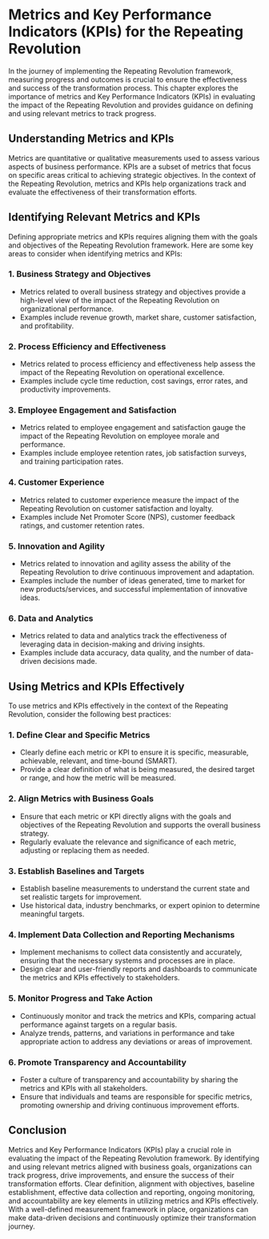 Metrics and Key Performance Indicators (KPIs) for the Repeating Revolution
===================================================================================

In the journey of implementing the Repeating Revolution framework, measuring progress and outcomes is crucial to ensure the effectiveness and success of the transformation process. This chapter explores the importance of metrics and Key Performance Indicators (KPIs) in evaluating the impact of the Repeating Revolution and provides guidance on defining and using relevant metrics to track progress.

**Understanding Metrics and KPIs**
----------------------------------

Metrics are quantitative or qualitative measurements used to assess various aspects of business performance. KPIs are a subset of metrics that focus on specific areas critical to achieving strategic objectives. In the context of the Repeating Revolution, metrics and KPIs help organizations track and evaluate the effectiveness of their transformation efforts.

**Identifying Relevant Metrics and KPIs**
-----------------------------------------

Defining appropriate metrics and KPIs requires aligning them with the goals and objectives of the Repeating Revolution framework. Here are some key areas to consider when identifying metrics and KPIs:

### 1. **Business Strategy and Objectives**

* Metrics related to overall business strategy and objectives provide a high-level view of the impact of the Repeating Revolution on organizational performance.
* Examples include revenue growth, market share, customer satisfaction, and profitability.

### 2. **Process Efficiency and Effectiveness**

* Metrics related to process efficiency and effectiveness help assess the impact of the Repeating Revolution on operational excellence.
* Examples include cycle time reduction, cost savings, error rates, and productivity improvements.

### 3. **Employee Engagement and Satisfaction**

* Metrics related to employee engagement and satisfaction gauge the impact of the Repeating Revolution on employee morale and performance.
* Examples include employee retention rates, job satisfaction surveys, and training participation rates.

### 4. **Customer Experience**

* Metrics related to customer experience measure the impact of the Repeating Revolution on customer satisfaction and loyalty.
* Examples include Net Promoter Score (NPS), customer feedback ratings, and customer retention rates.

### 5. **Innovation and Agility**

* Metrics related to innovation and agility assess the ability of the Repeating Revolution to drive continuous improvement and adaptation.
* Examples include the number of ideas generated, time to market for new products/services, and successful implementation of innovative ideas.

### 6. **Data and Analytics**

* Metrics related to data and analytics track the effectiveness of leveraging data in decision-making and driving insights.
* Examples include data accuracy, data quality, and the number of data-driven decisions made.

**Using Metrics and KPIs Effectively**
--------------------------------------

To use metrics and KPIs effectively in the context of the Repeating Revolution, consider the following best practices:

### 1. **Define Clear and Specific Metrics**

* Clearly define each metric or KPI to ensure it is specific, measurable, achievable, relevant, and time-bound (SMART).
* Provide a clear definition of what is being measured, the desired target or range, and how the metric will be measured.

### 2. **Align Metrics with Business Goals**

* Ensure that each metric or KPI directly aligns with the goals and objectives of the Repeating Revolution and supports the overall business strategy.
* Regularly evaluate the relevance and significance of each metric, adjusting or replacing them as needed.

### 3. **Establish Baselines and Targets**

* Establish baseline measurements to understand the current state and set realistic targets for improvement.
* Use historical data, industry benchmarks, or expert opinion to determine meaningful targets.

### 4. **Implement Data Collection and Reporting Mechanisms**

* Implement mechanisms to collect data consistently and accurately, ensuring that the necessary systems and processes are in place.
* Design clear and user-friendly reports and dashboards to communicate the metrics and KPIs effectively to stakeholders.

### 5. **Monitor Progress and Take Action**

* Continuously monitor and track the metrics and KPIs, comparing actual performance against targets on a regular basis.
* Analyze trends, patterns, and variations in performance and take appropriate action to address any deviations or areas of improvement.

### 6. **Promote Transparency and Accountability**

* Foster a culture of transparency and accountability by sharing the metrics and KPIs with all stakeholders.
* Ensure that individuals and teams are responsible for specific metrics, promoting ownership and driving continuous improvement efforts.

**Conclusion**
--------------

Metrics and Key Performance Indicators (KPIs) play a crucial role in evaluating the impact of the Repeating Revolution framework. By identifying and using relevant metrics aligned with business goals, organizations can track progress, drive improvements, and ensure the success of their transformation efforts. Clear definition, alignment with objectives, baseline establishment, effective data collection and reporting, ongoing monitoring, and accountability are key elements in utilizing metrics and KPIs effectively. With a well-defined measurement framework in place, organizations can make data-driven decisions and continuously optimize their transformation journey.
